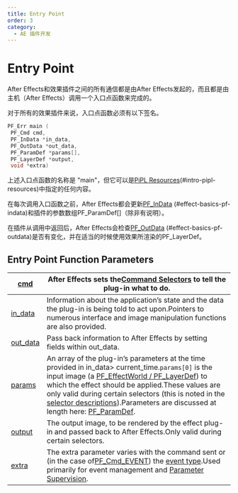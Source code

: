 ```yaml
---
title: Entry Point
order: 3
category:
  - AE 插件开发
---
```

# Entry Point

After Effects和效果插件之间的所有通信都是由After Effects发起的，而且都是由主机（After Effects）调用一个入口点函数来完成的。

对于所有的效果插件来说，入口点函数必须有以下签名。

```cpp
PF_Err main (
 PF_Cmd cmd,
 PF_InData *in_data,
 PF_OutData *out_data,
 PF_ParamDef *params[],
 PF_LayerDef *output,
 void *extra)

```

上述入口点函数的名称是 "main"，但它可以是[PiPL Resources](.../intro/pipl-resources.html)(#intro-pipl-resources)中指定的任何内容。

在每次调用入口函数之前，After Effects都会更新[PF_InData](PF_InData.html) (#effect-basics-pf-indata)和插件的参数数组PF_ParamDef[]（除非有说明）。

在插件从调用中返回后，After Effects会检查[PF_OutData](PF_OutData.html) (#effect-basics-pf-outdata)是否有变化，并在适当的时候使用效果所渲染的PF_LayerDef。

## Entry Point Function Parameters

| [cmd](https://ae-plugins.docsforadobe.dev/effect-basics/command-selectors.html#effect-basics-command-selectors) | After Effects sets the[Command Selectors](https://ae-plugins.docsforadobe.dev/effect-basics/command-selectors.html#effect-basics-command-selectors) to tell the plug-in what to do. |
| ---| --- |
| [in_data](https://ae-plugins.docsforadobe.dev/effect-basics/PF_InData.html#effect-basics-pf-indata) | Information about the application’s state and the data the plug-in is being told to act upon.Pointers to numerous interface and image manipulation functions are also provided. |
| [out_data](https://ae-plugins.docsforadobe.dev/effect-basics/PF_OutData.html#effect-basics-pf-outdata) | Pass back information to After Effects by setting fields within out_data. |
| [params](https://ae-plugins.docsforadobe.dev/effect-basics/parameters.html#effect-basics-parameters) | An array of the plug-in’s parameters at the time provided in in_data> current_time.`params[0]` is the input image (a [PF_EffectWorld / PF_LayerDef](https://ae-plugins.docsforadobe.dev/effect-basics/PF_EffectWorld.html#effect-basics-pf-effectworld)) to which the effect should be applied.These values are only valid during certain selectors (this is noted in the [selector descriptions](https://ae-plugins.docsforadobe.dev/effect-basics/command-selectors.html#effect-basics-calling-sequence)).Parameters are discussed at length here: [PF_ParamDef](https://ae-plugins.docsforadobe.dev/effect-basics/PF_ParamDef.html#effect-basics-pf-paramdef). |
| [output](https://ae-plugins.docsforadobe.dev/effect-basics/PF_EffectWorld.html#effect-basics-pf-effectworld) | The output image, to be rendered by the effect plug-in and passed back to After Effects.Only valid during certain selectors. |
| [extra](https://ae-plugins.docsforadobe.dev/effect-ui-events/PF_EventExtra.html#effect-ui-events-pf-eventextra) | The extra parameter varies with the command sent or (in the case of[PF_Cmd_EVENT](https://ae-plugins.docsforadobe.dev/effect-basics/command-selectors.html#effect-basics-command-selectors-messaging)) the [event type](https://ae-plugins.docsforadobe.dev/effect-ui-events/effect-ui-events.html#effect-ui-events-effect-ui-events).Used primarily for event management and [Parameter Supervision](https://ae-plugins.docsforadobe.dev/effect-details/parameter-supervision.html#effect-detals-parameter-supervision). |